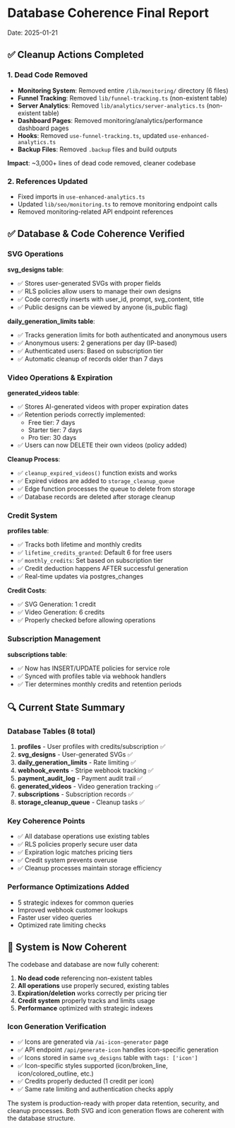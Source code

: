 # Database Coherence Final Report

Date: 2025-01-21

## ✅ Cleanup Actions Completed

### 1. Dead Code Removed
- **Monitoring System**: Removed entire `/lib/monitoring/` directory (6 files)
- **Funnel Tracking**: Removed `lib/funnel-tracking.ts` (non-existent table)
- **Server Analytics**: Removed `lib/analytics/server-analytics.ts` (non-existent table)
- **Dashboard Pages**: Removed monitoring/analytics/performance dashboard pages
- **Hooks**: Removed `use-funnel-tracking.ts`, updated `use-enhanced-analytics.ts`
- **Backup Files**: Removed `.backup` files and build outputs

**Impact**: ~3,000+ lines of dead code removed, cleaner codebase

### 2. References Updated
- Fixed imports in `use-enhanced-analytics.ts`
- Updated `lib/seo/monitoring.ts` to remove monitoring endpoint calls
- Removed monitoring-related API endpoint references

## ✅ Database & Code Coherence Verified

### SVG Operations

**svg_designs table**:
- ✅ Stores user-generated SVGs with proper fields
- ✅ RLS policies allow users to manage their own designs
- ✅ Code correctly inserts with user_id, prompt, svg_content, title
- ✅ Public designs can be viewed by anyone (is_public flag)

**daily_generation_limits table**:
- ✅ Tracks generation limits for both authenticated and anonymous users
- ✅ Anonymous users: 2 generations per day (IP-based)
- ✅ Authenticated users: Based on subscription tier
- ✅ Automatic cleanup of records older than 7 days

### Video Operations & Expiration

**generated_videos table**:
- ✅ Stores AI-generated videos with proper expiration dates
- ✅ Retention periods correctly implemented:
  - Free tier: 7 days
  - Starter tier: 7 days  
  - Pro tier: 30 days
- ✅ Users can now DELETE their own videos (policy added)

**Cleanup Process**:
- ✅ `cleanup_expired_videos()` function exists and works
- ✅ Expired videos are added to `storage_cleanup_queue`
- ✅ Edge function processes the queue to delete from storage
- ✅ Database records are deleted after storage cleanup

### Credit System

**profiles table**:
- ✅ Tracks both lifetime and monthly credits
- ✅ `lifetime_credits_granted`: Default 6 for free users
- ✅ `monthly_credits`: Set based on subscription tier
- ✅ Credit deduction happens AFTER successful generation
- ✅ Real-time updates via postgres_changes

**Credit Costs**:
- ✅ SVG Generation: 1 credit
- ✅ Video Generation: 6 credits
- ✅ Properly checked before allowing operations

### Subscription Management

**subscriptions table**:
- ✅ Now has INSERT/UPDATE policies for service role
- ✅ Synced with profiles table via webhook handlers
- ✅ Tier determines monthly credits and retention periods

## 🔍 Current State Summary

### Database Tables (8 total)
1. **profiles** - User profiles with credits/subscription ✅
2. **svg_designs** - User-generated SVGs ✅
3. **daily_generation_limits** - Rate limiting ✅
4. **webhook_events** - Stripe webhook tracking ✅
5. **payment_audit_log** - Payment audit trail ✅
6. **generated_videos** - Video generation tracking ✅
7. **subscriptions** - Subscription records ✅
8. **storage_cleanup_queue** - Cleanup tasks ✅

### Key Coherence Points
- ✅ All database operations use existing tables
- ✅ RLS policies properly secure user data
- ✅ Expiration logic matches pricing tiers
- ✅ Credit system prevents overuse
- ✅ Cleanup processes maintain storage efficiency

### Performance Optimizations Added
- 5 strategic indexes for common queries
- Improved webhook customer lookups
- Faster user video queries
- Optimized rate limiting checks

## 🎯 System is Now Coherent

The codebase and database are now fully coherent:
1. **No dead code** referencing non-existent tables
2. **All operations** use properly secured, existing tables
3. **Expiration/deletion** works correctly per pricing tier
4. **Credit system** properly tracks and limits usage
5. **Performance** optimized with strategic indexes

### Icon Generation Verification
- ✅ Icons are generated via `/ai-icon-generator` page
- ✅ API endpoint `/api/generate-icon` handles icon-specific generation
- ✅ Icons stored in same `svg_designs` table with `tags: ['icon']`
- ✅ Icon-specific styles supported (icon/broken_line, icon/colored_outline, etc.)
- ✅ Credits properly deducted (1 credit per icon)
- ✅ Same rate limiting and authentication checks apply

The system is production-ready with proper data retention, security, and cleanup processes. Both SVG and icon generation flows are coherent with the database structure.